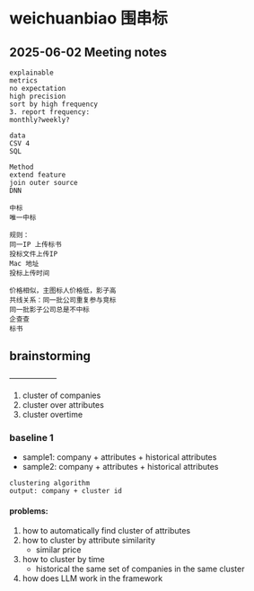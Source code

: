 # weichuanbiao 围串标


## 2025-06-02 Meeting notes
```text
explainable
metrics
no expectation
high precision
sort by high frequency
3. report frequency:
monthly?weekly?

data
CSV 4
SQL

Method
extend feature
join outer source
DNN

中标
唯一中标

规则：
同一IP 上传标书
投标文件上传IP
Mac 地址
投标上传时间

价格相似，主图标人价格低，影子高
共线关系：同一批公司重复参与竞标
同一批影子公司总是不中标
企查查
标书
```


## brainstorming
——————

1. cluster of companies
2. cluster over attributes
3. cluster overtime

### baseline 1

* sample1: company + attributes + historical attributes
* sample2: company + attributes + historical attributes

```
clustering algorithm
output: company + cluster id
```

#### problems:
1. how to automatically find cluster of attributes
2. how to cluster by attribute similarity
    * similar price
3. how to cluster by time
    * historical the same set of companies in the same cluster
4. how does LLM work in the framework